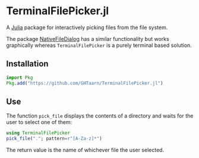 # TerminalFilePicker.jl
A [Julia](http://julialang.org) package for interactively picking files from
the file system.

The package [NativeFileDialog](https://github.com/JuliaGraphics/NativeFileDialog.jl)
has a similar functionality but works graphically whereas `TerminalFilePicker`
is a purely terminal based solution.


## Installation
```julia
import Pkg
Pkg.add("https://github.com/GHTaarn/TerminalFilePicker.jl")
```

## Use

The function `pick_file` displays the contents of a directory and waits
for the user to select one of them:

```julia
using TerminalFilePicker
pick_file("."; pattern=r"[A-Za-z]*")
```

The return value is the name of whichever file the user selected.

